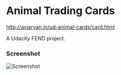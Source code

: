 # Animal Trading Cards

http://aviaryan.in/ud-animal-cards/card.html

A Udacity FEND project.


### Screenshot

![Screenshot](https://i.imgur.com/bwDzAKH.png)
